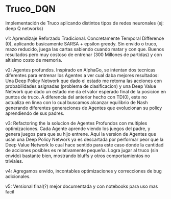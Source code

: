 # Truco_DQN
Implementación de Truco aplicando distintos tipos de redes neuronales (ej: deep Q networks)

v1: Aprendizaje Reforzado Tradicional. Concretamente Temporal Difference (0), aplicando basicamente SARSA + epsilon greedy. Sin envido o truco, mazo reducido, juega las cartas sabiendo cuando matar y con que. 
Buenos resultados pero muy costoso de entrenar (300 Millones de partidas) y con altisimo costo de memoria.

v2: Agentes profundos. Inspirado en AlphaGo, se intentan dos tecnicas diferentes para entrenar los Agentes a ver cual daba mejores resultados: Una Deep Policy Network que dado el estado me retorna las acciones con probabilidades asignadas (problema de clasificacion) y una Deep Value Network que dado un estado me da el valor esperado final de la posicion en puntos de truco. A diferencia del anterior hecho con TD(0), este no actualiza en linea con lo cual buscamos alcanzar equilibrio de Nash generando diferentes generaciones de Agentes que evolucionan su policy aprendiendo de sus padres. 

v3: Refactoring the la solucion de Agentes Profundos con multiples optimizaciones. Cada Agente aprende viendo los juegos del padre, y genera juegos para que su hijo entrene. Aqui la version de Agentes que usan una Deep Policy Network ya es descartada por performar peor que la Deep Value Network lo cual hace sentido para este caso donde la cantidad de acciones posibles es relativamente pequeña. Logra jugar al truco (sin envido) bastante bien, mostrando bluffs y otros comportamientos no triviales.

v4: Agregamos envido, incontables optimizaciones y correcciones de bug adicionales.

v5: Versional final(?) mejor documentada y con notebooks para uso mas facil
